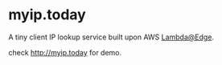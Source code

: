 # myip.today

A tiny client IP lookup service built upon AWS [Lambda@Edge](http://docs.aws.amazon.com/lambda/latest/dg/lambda-edge.html).

check http://myip.today for demo.